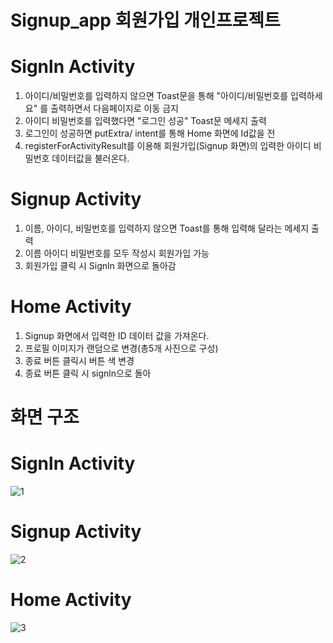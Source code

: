 # Signup_app 회원가입 개인프로젝트 

# Signln Activity 
1. 아이디/비밀번호를 입력하지 않으면 Toast문을 통해 "아이디/비밀번호를 입력하세요" 를 출력하면서 다음페이지로 이동 금지
2. 아이디 비밀번호를 입력했다면 "로그인 성공" Toast문 메세지 출력
3. 로그인이 성공하면 putExtra/ intent를 통해 Home 화면에 Id값을 전
4. registerForActivityResult를 이용해 회원가입(Signup 화면)의 입력한 아이디 비밀번호 데이터값을 불러온다.

# Signup Activity 
1. 이름, 아이디, 비밀번호를 입력하지 않으면 Toast를 통해 입력해 달라는 메세지 출력
2. 이름 아이디 비밀번호를 모두 작성시 회원가입 가능
3. 회원가입 클릭 시 Signln 화면으로 돌아감
# Home Activity 
1. Signup 화면에서 입력한 ID 데이터 값을 가져온다.
2. 프로필 이미지가 랜덤으로 변경(총5개 사진으로 구성)
3. 종료 버튼 클릭시 버튼 색 변경
4. 종료 버튼 클릭 시 signln으로 돌아
# 화면 구조

# Signln Activity 
![1](https://user-images.githubusercontent.com/139091726/259958827-e9458268-ef2e-4706-a471-ec43bcbe9097.png)

# Signup Activity 
![2](https://github.com/kwonkyungun/Signup_app/assets/139091726/642d58c1-ad5c-4530-9da6-2787eaded680)

# Home Activity 
![3](https://github.com/kwonkyungun/Signup_app/assets/139091726/eee5ecd5-e853-4384-9974-9d8de63753a1)
